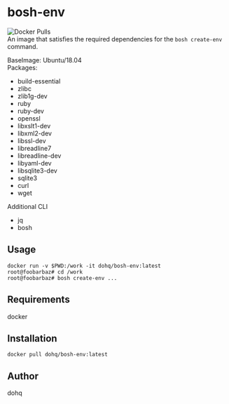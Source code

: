 # bosh-env
![Docker Pulls](https://img.shields.io/docker/pulls/dohq/bosh-env.svg)  
An image that satisfies the required dependencies for the `bosh create-env` command.  

BaseImage: Ubuntu/18.04  
Packages:
* build-essential
* zlibc
* zlib1g-dev
* ruby
* ruby-dev
* openssl
* libxslt1-dev
* libxml2-dev
* libssl-dev
* libreadline7
* libreadline-dev
* libyaml-dev
* libsqlite3-dev
* sqlite3
* curl
* wget

Additional CLI  
* jq
* bosh


## Usage
```
docker run -v $PWD:/work -it dohq/bosh-env:latest
root@foobarbaz# cd /work
root@foobarbaz# bosh create-env ...
```

## Requirements
docker

## Installation
`docker pull dohq/bosh-env:latest`

## Author
dohq

